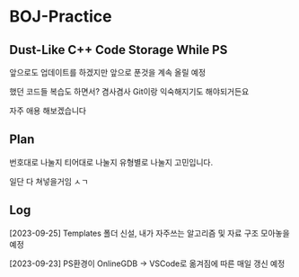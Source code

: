 # BOJ-Practice

## Dust-Like C++ Code Storage While PS

앞으로도 업데이트를 하겠지만 앞으로 푼것을 계속 올릴 예정

했던 코드들 복습도 하면서? 겸사겸사 Git이랑 익숙해지기도 해야되거든요

자주 애용 해보겠습니다

## Plan

번호대로 나눌지 티어대로 나눌지 유형별로 나눌지 고민입니다.

일단 다 쳐넣을거임 ㅅㄱ

## Log

[2023-09-25] Templates 폴더 신설, 내가 자주쓰는 알고리즘 및 자료 구조 모아놓을 예정

[2023-09-23] PS환경이 OnlineGDB -> VSCode로 옮겨짐에 따른 매일 갱신 예정
